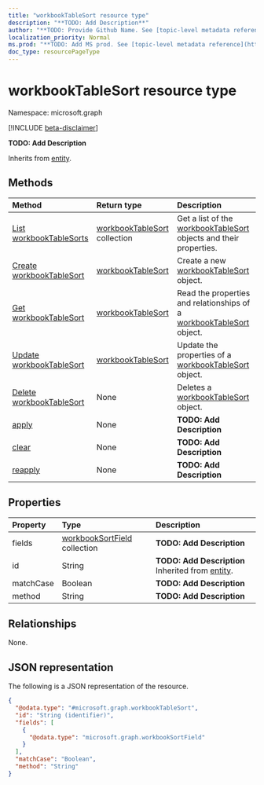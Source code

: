 ```yaml
---
title: "workbookTableSort resource type"
description: "**TODO: Add Description**"
author: "**TODO: Provide Github Name. See [topic-level metadata reference](https://msgo.azurewebsites.net/add/document/guidelines/metadata.html#topic-level-metadata)**"
localization_priority: Normal
ms.prod: "**TODO: Add MS prod. See [topic-level metadata reference](https://msgo.azurewebsites.net/add/document/guidelines/metadata.html#topic-level-metadata)**"
doc_type: resourcePageType
---
```


# workbookTableSort resource type

Namespace: microsoft.graph

[!INCLUDE [beta-disclaimer](../../includes/beta-disclaimer.md)]

**TODO: Add Description**


Inherits from [entity](../resources/entity.md).

## Methods
|Method|Return type|Description|
|:---|:---|:---|
|[List workbookTableSorts](../api/workbooktablesort-list.md)|[workbookTableSort](../resources/workbooktablesort.md) collection|Get a list of the [workbookTableSort](../resources/workbooktablesort.md) objects and their properties.|
|[Create workbookTableSort](../api/workbooktablesort-create.md)|[workbookTableSort](../resources/workbooktablesort.md)|Create a new [workbookTableSort](../resources/workbooktablesort.md) object.|
|[Get workbookTableSort](../api/workbooktablesort-get.md)|[workbookTableSort](../resources/workbooktablesort.md)|Read the properties and relationships of a [workbookTableSort](../resources/workbooktablesort.md) object.|
|[Update workbookTableSort](../api/workbooktablesort-update.md)|[workbookTableSort](../resources/workbooktablesort.md)|Update the properties of a [workbookTableSort](../resources/workbooktablesort.md) object.|
|[Delete workbookTableSort](../api/workbooktablesort-delete.md)|None|Deletes a [workbookTableSort](../resources/workbooktablesort.md) object.|
|[apply](../api/workbooktablesort-apply.md)|None|**TODO: Add Description**|
|[clear](../api/workbooktablesort-clear.md)|None|**TODO: Add Description**|
|[reapply](../api/workbooktablesort-reapply.md)|None|**TODO: Add Description**|

## Properties
|Property|Type|Description|
|:---|:---|:---|
|fields|[workbookSortField](../resources/workbooksortfield.md) collection|**TODO: Add Description**|
|id|String|**TODO: Add Description** Inherited from [entity](../resources/entity.md).|
|matchCase|Boolean|**TODO: Add Description**|
|method|String|**TODO: Add Description**|

## Relationships
None.

## JSON representation
The following is a JSON representation of the resource.
<!-- {
  "blockType": "resource",
  "keyProperty": "id",
  "@odata.type": "microsoft.graph.workbookTableSort",
  "baseType": "microsoft.graph.entity",
  "openType": false
}
-->
``` json
{
  "@odata.type": "#microsoft.graph.workbookTableSort",
  "id": "String (identifier)",
  "fields": [
    {
      "@odata.type": "microsoft.graph.workbookSortField"
    }
  ],
  "matchCase": "Boolean",
  "method": "String"
}
```


